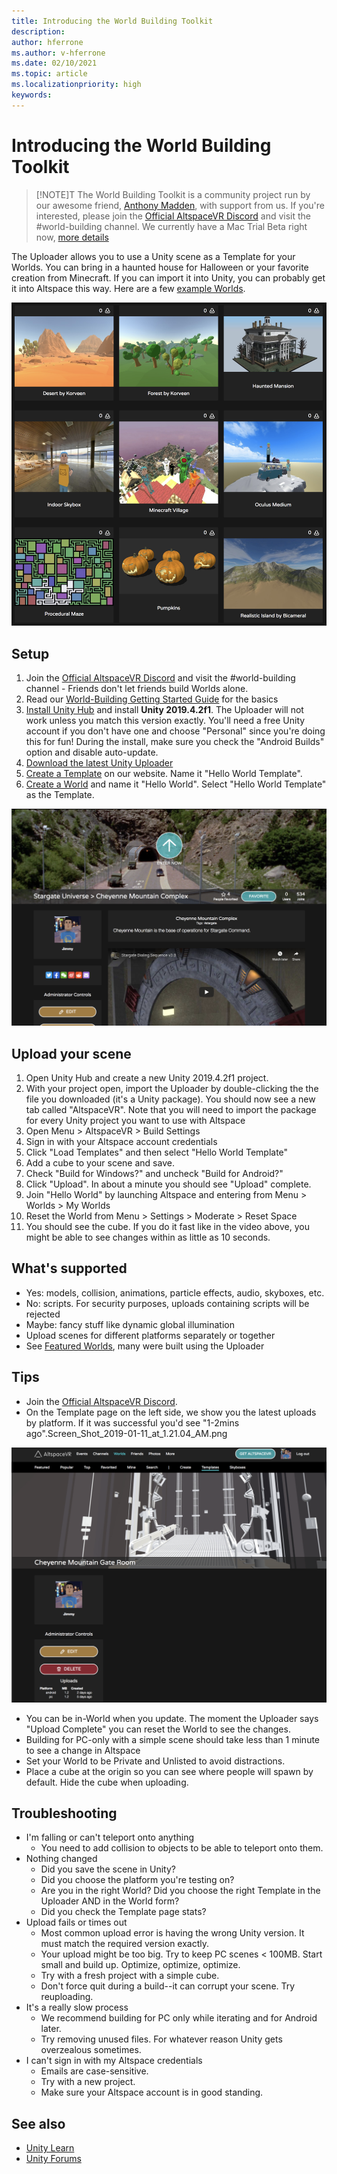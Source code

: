 ```yaml
---
title: Introducing the World Building Toolkit
description: 
author: hferrone
ms.author: v-hferrone
ms.date: 02/10/2021
ms.topic: article
ms.localizationpriority: high
keywords: 
---
```


# Introducing the World Building Toolkit

> [!NOTE]T
> The World Building Toolkit is a community project run by our awesome friend, [Anthony Madden](https://twitter.com/chigamesstudio), with support from us. If you're interested, please join the [Official AltspaceVR Discord](https://discordapp.com/invite/altspacevr) and visit the #world-building channel. We currently have a Mac Trial Beta right now, [more details](https://altvr.com/altspacevr-mac)

The Uploader allows you to use a Unity scene as a Template for your Worlds. You can bring in a haunted house for Halloween or your favorite creation from Minecraft. If you can import it into Unity, you can probably get it into Altspace this way. Here are a few [example Worlds](https://account.altvr.com/worlds/1046572460192825569).

![Example worlds](images/unity-uploader-img-01.png)

## Setup 

1. Join the [Official AltspaceVR Discord](https://discordapp.com/invite/altspacevr) and visit the #world-building channel - Friends don't let friends build Worlds alone.
2. Read our [World-Building Getting Started Guide](world-building-getting-started.md) for the basics
3. [Install Unity Hub](https://blogs.unity3d.com/2018/01/24/streamline-your-workflow-introducing-unity-hub-beta) and install **Unity 2019.4.2f1**. The Uploader will not work unless you match this version exactly. You'll need a free Unity account if you don't have one and choose "Personal" since you're doing this for fun! During the install, make sure you check the "Android Builds" option and disable auto-update.
4. [Download the latest Unity Uploader](https://aka.ms/AsvrCommunityUploader)
5. [Create a Template](https://account.altvr.com/space_templates/new) on our website. Name it "Hello World Template".
6. [Create a World](https://help.altvr.com/hc/en-us/articles/360015529094-How-do-I-manage-my-Worlds) and name it "Hello World". Select "Hello World Template" as the Template.

![Created world screen](images/unity-uploader-img-02.png)

## Upload your scene

<!-- Need video uploaded to Channel9 -->

1. Open Unity Hub and create a new Unity 2019.4.2f1 project.
2. With your project open, import the Uploader by double-clicking the the file you downloaded (it's a Unity package). You should now see a new tab called "AltspaceVR". Note that you will need to import the package for every Unity project you want to use with Altspace
3. Open Menu > AltspaceVR > Build Settings
4. Sign in with your Altspace account credentials
5. Click "Load Templates" and then select "Hello World Template"
6. Add a cube to your scene and save.
7. Check "Build for Windows?" and uncheck "Build for Android?"
8. Click "Upload". In about a minute you should see "Upload" complete. 
9. Join "Hello World" by launching Altspace and entering from Menu > Worlds > My Worlds
10. Reset the World from Menu > Settings > Moderate > Reset Space
11. You should see the cube. If you do it fast like in the video above, you might be able to see changes within as little as 10 seconds.

## What's supported

* Yes: models, collision, animations, particle effects, audio, skyboxes, etc.
* No: scripts. For security purposes, uploads containing scripts will be rejected
* Maybe: fancy stuff like dynamic global illumination
* Upload scenes for different platforms separately or together
* See [Featured Worlds](https://account.altvr.com/worlds/featured), many were built using the Uploader

## Tips

* Join the [Official AltspaceVR Discord](https://discordapp.com/invite/altspacevr).
* On the Template page on the left side, we show you the latest uploads by platform. If it was successful you'd see "1-2mins ago".Screen_Shot_2019-01-11_at_1.21.04_AM.png

![Templates panel open with uploads highlighted](images/unity-uploader-img-03.png)

* You can be in-World when you update. The moment the Uploader says "Upload Complete" you can reset the World to see the changes.
* Building for PC-only with a simple scene should take less than 1 minute to see a change in Altspace
* Set your World to be Private and Unlisted to avoid distractions.
* Place a cube at the origin so you can see where people will spawn by default. Hide the cube when uploading.

## Troubleshooting

* I'm falling or can't teleport onto anything
    * You need to add collision to objects to be able to teleport onto them.
* Nothing changed
    * Did you save the scene in Unity?
    * Did you choose the platform you're testing on?
    * Are you in the right World? Did you choose the right Template in the Uploader AND in the World form?
    * Did you check the Template page stats?
* Upload fails or times out
    * Most common upload error is having the wrong Unity version. It must match the required version exactly. 
    * Your upload might be too big. Try to keep PC scenes < 100MB. Start small and build up. Optimize, optimize, optimize. 
    * Try with a fresh project with a simple cube.
    * Don't force quit during a build--it can corrupt your scene. Try reuploading.
* It's a really slow process
    * We recommend building for PC only while iterating and for Android later.
    * Try removing unused files. For whatever reason Unity gets overzealous sometimes.
* I can't sign in with my Altspace credentials
    * Emails are case-sensitive.
    * Try with a new project.
    * Make sure your Altspace account is in good standing.

## See also

* [Unity Learn](https://unity3d.com/learn)
* [Unity Forums](https://forum.unity.com)